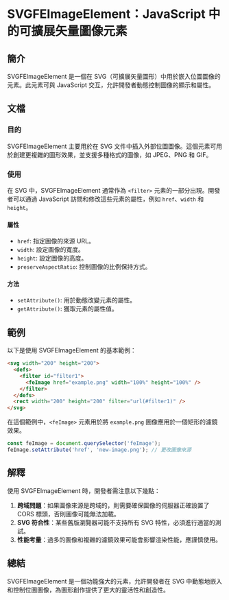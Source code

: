 <!--
Meta Description: # SVGFEImageElement：JavaScript 中的可擴展矢量圖像元素 ## 簡介 SVGFEImageElement 是一個在 SVG（可擴展矢量圖形）中用於嵌入位圖圖像的元素。此元素可與 JavaScript 交互，允許開發者動態控制圖像的顯示和屬性。 ## 文檔 ### 目的 S...
Meta Keywords: svg, svgfeimageelement, width, height, feimage
-->

# SVGFEImageElement：JavaScript 中的可擴展矢量圖像元素

## 簡介
SVGFEImageElement 是一個在 SVG（可擴展矢量圖形）中用於嵌入位圖圖像的元素。此元素可與 JavaScript 交互，允許開發者動態控制圖像的顯示和屬性。

## 文檔
### 目的
SVGFEImageElement 主要用於在 SVG 文件中插入外部位圖圖像。這個元素可用於創建更複雜的圖形效果，並支援多種格式的圖像，如 JPEG、PNG 和 GIF。

### 使用
在 SVG 中，SVGFEImageElement 通常作為 `<filter>` 元素的一部分出現。開發者可以通過 JavaScript 訪問和修改這些元素的屬性，例如 `href`、`width` 和 `height`。

#### 屬性
- `href`: 指定圖像的來源 URL。
- `width`: 設定圖像的寬度。
- `height`: 設定圖像的高度。
- `preserveAspectRatio`: 控制圖像的比例保持方式。

#### 方法
- `setAttribute()`: 用於動態改變元素的屬性。
- `getAttribute()`: 獲取元素的屬性值。

## 範例
以下是使用 SVGFEImageElement 的基本範例：

```html
<svg width="200" height="200">
  <defs>
    <filter id="filter1">
      <feImage href="example.png" width="100%" height="100%" />
    </filter>
  </defs>
  <rect width="200" height="200" filter="url(#filter1)" />
</svg>
```

在這個範例中，`<feImage>` 元素用於將 `example.png` 圖像應用於一個矩形的濾鏡效果。

```javascript
const feImage = document.querySelector('feImage');
feImage.setAttribute('href', 'new-image.png'); // 更改圖像來源
```

## 解釋
使用 SVGFEImageElement 時，開發者需注意以下幾點：

1. **跨域問題**：如果圖像來源是跨域的，則需要確保圖像的伺服器正確設置了 CORS 標頭，否則圖像可能無法加載。
2. **SVG 符合性**：某些舊版瀏覽器可能不支持所有 SVG 特性，必須進行適當的測試。
3. **性能考量**：過多的圖像和複雜的濾鏡效果可能會影響渲染性能，應謹慎使用。

## 總結
SVGFEImageElement 是一個功能強大的元素，允許開發者在 SVG 中動態地嵌入和控制位圖圖像，為圖形創作提供了更大的靈活性和創造性。